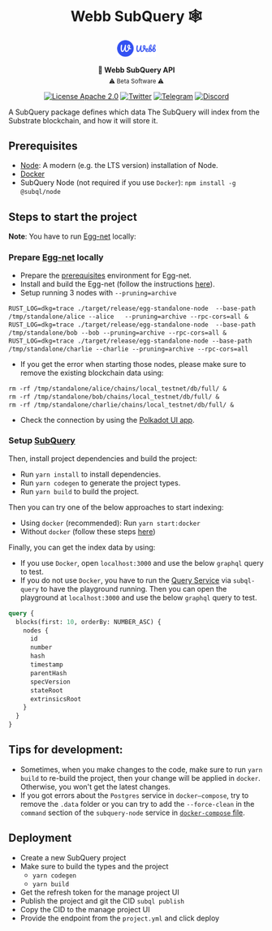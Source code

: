 <h1 align="center">Webb SubQuery 🕸️ </h1>
<div align="center">
<a href="https://www.webb.tools/">
    <img alt="Webb Logo" src="./assets/webb-icon.svg" width="15%" height="30%" />
  </a>
  </div>
<p align="center">
    <strong>🚀 Webb SubQuery API</strong>
    <br />
    <sub> ⚠️ Beta Software ⚠️ </sub>
</p>

<div align="center" >

[![License Apache 2.0](https://img.shields.io/badge/License-Apache%202.0-blue.svg?style=flat-square)](https://opensource.org/licenses/Apache-2.0)
[![Twitter](https://img.shields.io/twitter/follow/webbprotocol.svg?style=flat-square&label=Twitter&color=1DA1F2)](https://twitter.com/webbprotocol)
[![Telegram](https://img.shields.io/badge/Telegram-gray?logo=telegram)](https://t.me/webbprotocol)
[![Discord](https://img.shields.io/discord/833784453251596298.svg?style=flat-square&label=Discord&logo=discord)](https://discord.gg/cv8EfJu3Tn)

</div>

A SubQuery package defines which data The SubQuery will index from the Substrate blockchain, and how it will store it.

## Prerequisites

- [Node](https://nodejs.org/en/): A modern (e.g. the LTS version) installation of Node.
- [Docker](https://www.docker.com/)
- SubQuery Node (not required if you use `Docker`): `npm install -g @subql/node`

## Steps to start the project

**Note**: You have to run [Egg-net](https://github.com/webb-tools/egg-net) locally:

### Prepare [Egg-net](https://github.com/webb-tools/egg-net) locally

- Prepare the [prerequisites](https://github.com/webb-tools/egg-net#prerequisites) environment for Egg-net.
- Install and build the Egg-net (follow the instructions [here](https://github.com/webb-tools/egg-net#installation-)).
- Setup running 3 nodes with `--pruning=archive`

```shell
RUST_LOG=dkg=trace ./target/release/egg-standalone-node  --base-path /tmp/standalone/alice --alice   --pruning=archive --rpc-cors=all &
RUST_LOG=dkg=trace ./target/release/egg-standalone-node  --base-path /tmp/standalone/bob --bob --pruning=archive --rpc-cors=all &
RUST_LOG=dkg=trace ./target/release/egg-standalone-node --base-path /tmp/standalone/charlie --charlie --pruning=archive --rpc-cors=all
```

- If you get the error when starting those nodes, please make sure to remove the existing blockchain data using:

```shell
rm -rf /tmp/standalone/alice/chains/local_testnet/db/full/ &
rm -rf /tmp/standalone/bob/chains/local_testnet/db/full/ &
rm -rf /tmp/standalone/charlie/chains/local_testnet/db/full/ &
```

- Check the connection by using the [Polkadot UI app](https://polkadot.js.org/apps/?rpc=ws%3A%2F%2F127.0.0.1%3A9944#/explorer).

### Setup [SubQuery](https://subquery.network/)

Then, install project dependencies and build the project:

- Run `yarn install` to install dependencies.
- Run `yarn codegen` to generate the project types.
- Run `yarn build` to build the project.

Then you can try one of the below approaches to start indexing:

- Using `docker` (recommended): Run `yarn start:docker`
- Without `docker` (follow these steps [here](https://university.subquery.network/run_publish/run.html#running-an-indexer-subql-node))

Finally, you can get the index data by using:

- If you use `Docker`, open `localhost:3000` and use the below `graphql` query to test.
- If you do not use `Docker`, you have to run the [Query Service](https://academy.subquery.network/run_publish/run.html#running-a-query-service-subql-query) via `subql-query` to have the playground running. Then you can open the playground at `localhost:3000` and use the below `graphql` query to test.

```graphql
query {
  blocks(first: 10, orderBy: NUMBER_ASC) {
    nodes {
      id
      number
      hash
      timestamp
      parentHash
      specVersion
      stateRoot
      extrinsicsRoot
    }
  }
}
```

## Tips for development:

- Sometimes, when you make changes to the code, make sure to run `yarn build` to re-build the project, then your change will be applied in `docker`. Otherwise, you won't get the latest changes.
- If you got errors about the `Postgres` service in `docker–compose`, try to remove the `.data` folder or you can try to add the `--force-clean` in the `command` section of the `subquery-node` service in [`docker-compose` file](https://github.com/webb-tools/webb-subql/blob/trung-tin/init-connection-with-eggnet/docker-compose.yml#L37).

## Deployment
- Create a new SubQuery project
- Make sure to build the types and the project
  - `yarn codegen`
  - `yarn build`
- Get the refresh token for the manage project UI
- Publish the project and git the CID `subql publish`
- Copy the CID to the manage project UI
- Provide the endpoint from the `project.yml` and click deploy

